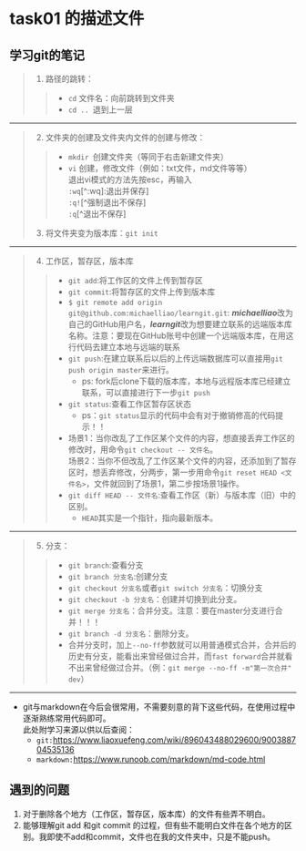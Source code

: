 # task01 的描述文件
## 学习git的笔记  
>1. 路径的跳转：  
>>- `cd` 文件名：向前跳转到文件夹  
>>- `cd .. `退到上一层  
***
>2. 文件夹的创建及文件夹内文件的创建与修改：  
>>- `mkdir `创建文件夹（等同于右击新建文件夹）  
>>- `vi` 创建，修改文件（例如：txt文件，md文件等等）   
      退出vi模式的方法先按esc，再输入  
 `:wq`[^:wq]:退出并保存]  
 `:q!`[^强制退出不保存]  
 `:q`[^退出不保存]  
>3. 将文件夹变为版本库：`git init`   
*** 
>4. 工作区，暂存区，版本库  
>>- `git add`:将工作区的文件上传到暂存区
>>- `git commit`:将暂存区的文件上传到版本库
>>- `$ git remote add origin git@github.com:michaelliao/learngit.git`:  ***michaelliao***改为自己的GitHub用户名，***learngit***改为想要建立联系的远端版本库名称。注意：要现在GitHub账号中创建一个远端版本库，在用这行代码去建立本地与远端的联系  
>>- `git push`:在建立联系后以后的上传远端数据库可以直接用`git push origin master`来进行。  
>>    - ps: fork后clone下载的版本库，本地与远程版本库已经建立联系，可以直接进行下一步`git push`  
>>- `git status`:查看工作区暂存区状态  
>>    - ps：`git status`显示的代码中会有对于撤销修高的代码提示！！
>>- 场景1：当你改乱了工作区某个文件的内容，想直接丢弃工作区的修改时，用命令`git checkout -- 文件名`。  
>> 场景2：当你不但改乱了工作区某个文件的内容，还添加到了暂存区时，想丢弃修改，分两步，第一步用命令`git reset HEAD <文件名>`，文件就回到了场景1，第二步按场景1操作。
>>- `git diff HEAD -- 文件名`:查看工作区（新）与版本库（旧）中的区别。  
>>    - `HEAD`其实是一个指针，指向最新版本。
***  
>5. 分支：
>>- `git branch`:查看分支  
>>- `git branch 分支名`:创建分支  
>>- `git checkout 分支名`或者`git switch 分支名`：切换分支  
>>- `git checkout -b 分支名`：创建并切换到此分支。  
>>- `git merge 分支名`：合并分支。注意：要在master分支进行合并！！！
>>- `git branch -d 分支名`：删除分支。
>>- 合并分支时，加上`--no-ff`参数就可以用普通模式合并，合并后的历史有分支，能看出来曾经做过合并，而`fast forward`合并就看不出来曾经做过合并。（例：`git merge --no-ff -m"第一次合并" dev`）  
***
+ git与markdown在今后会很常用，不需要刻意的背下这些代码，在使用过程中逐渐熟练常用代码即可。  
此处附学习来源以供以后查阅：  
  - `git:`https://www.liaoxuefeng.com/wiki/896043488029600/900388704535136
  - `markdown:`https://www.runoob.com/markdown/md-code.html
## 遇到的问题  
1. 对于删除各个地方（工作区，暂存区，版本库）的文件有些弄不明白。  
2. 能够理解git add 和git commit 的过程，但有些不能明白文件在各个地方的区别。我即使不add和commit，文件也在我的文件夹中，只是不能push。